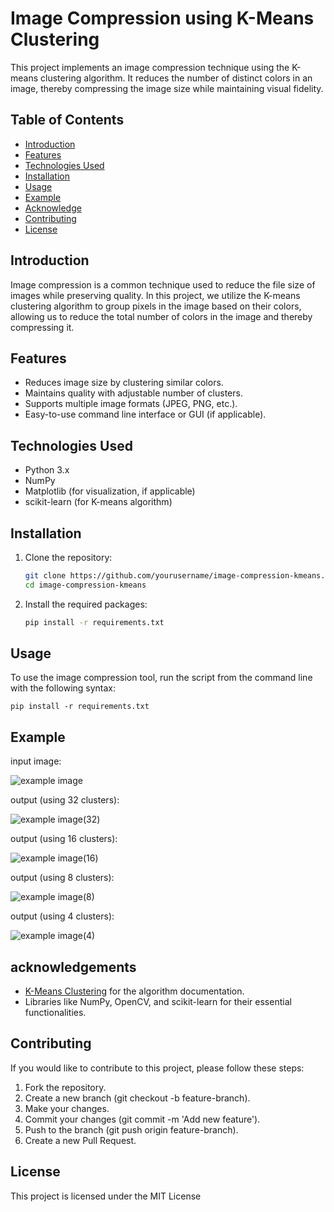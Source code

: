 # Image Compression using K-Means Clustering

This project implements an image compression technique using the K-means clustering algorithm. It reduces the number of distinct colors in an image, thereby compressing the image size while maintaining visual fidelity.

## Table of Contents

- [Introduction](#introduction)
- [Features](#features)
- [Technologies Used](#technologies-used)
- [Installation](#installation)
- [Usage](#usage)
- [Example](#example)
- [Acknowledge](#acknowledgements)
- [Contributing](#contributing)
- [License](#license)

## Introduction

Image compression is a common technique used to reduce the file size of images while preserving quality. In this project, we utilize the K-means clustering algorithm to group pixels in the image based on their colors, allowing us to reduce the total number of colors in the image and thereby compressing it.

## Features

- Reduces image size by clustering similar colors.
- Maintains quality with adjustable number of clusters.
- Supports multiple image formats (JPEG, PNG, etc.).
- Easy-to-use command line interface or GUI (if applicable).

## Technologies Used

- Python 3.x
- NumPy
- Matplotlib (for visualization, if applicable)
- scikit-learn (for K-means algorithm)

## Installation

1. Clone the repository:

   ```bash
   git clone https://github.com/yourusername/image-compression-kmeans.git
   cd image-compression-kmeans
2. Install the required packages:
    ```bash
    pip install -r requirements.txt
## Usage

To use the image compression tool, run the script from the command line with the following syntax:

    pip install -r requirements.txt

## Example

input image:

![example image]("./sample.jpg")

output (using 32 clusters):

![example image(32)](https://imgur.com/RSdwC6n)

output (using 16 clusters):

![example image(16)](https://imgur.com/n44kzXi)

output (using 8 clusters):

![example image(8)](https://imgur.com/KYdzgff)

output (using 4 clusters):

![example image(4)](https://imgur.com/jFkhzTV)

## acknowledgements


- [K-Means Clustering](https://en.wikipedia.org/wiki/K-means_clustering) for the algorithm documentation.
- Libraries like NumPy, OpenCV, and scikit-learn for their essential functionalities.

## Contributing

If you would like to contribute to this project, please follow these steps:

1. Fork the repository.
2. Create a new branch (git checkout -b feature-branch).
3. Make your changes.
4. Commit your changes (git commit -m 'Add new feature').
5. Push to the branch (git push origin feature-branch).
6. Create a new Pull Request.

## License

This project is licensed under the MIT License

